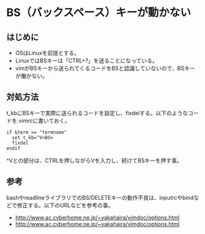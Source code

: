 ﻿# BS（バックスペース）キーが動かない

## はじめに

- OSはLinuxを前提とする。
- LinuxではBSキーは「CTRL+?」を送ることになっている。
- vimがBSキーから送られてくるコードをBSと認識していないので、BSキーが働かない。

## 対処方法
t_kbにBSキーで実際に送られるコードを設定し、fixdelする。以下のようなコードを.vimrcに書いておく。

```clike
if &term == "termname"
  set t_kb=^V<BS>
  fixdel
endif
```

^Vと<BS>の部分は、CTRLを押しながらVを入力し、続けてBSキーを押す事。

## 参考
bashやreadlineライブラリでのBS/DELETEキーの動作不良は、inputrcやbindなどで修正する。以下のURLなどを参考の事。

- http://www.ac.cyberhome.ne.jp/~yakahaira/vimdoc/options.html
- http://www.ac.cyberhome.ne.jp/~yakahaira/vimdoc/options.html
